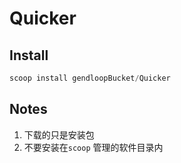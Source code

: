 # Quicker

## Install

```powershell
scoop install gendloopBucket/Quicker
```

## Notes

1. 下载的只是安装包
2. 不要安装在`scoop` 管理的软件目录内
